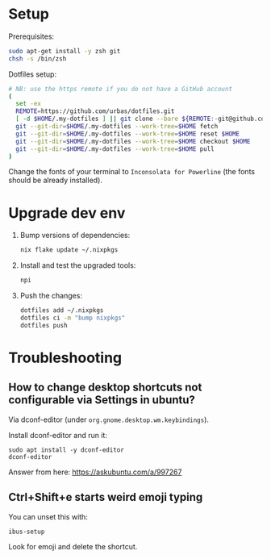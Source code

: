 # Setup

Prerequisites:
```bash
sudo apt-get install -y zsh git
chsh -s /bin/zsh
```

Dotfiles setup:
```bash
# NB: use the https remote if you do not have a GitHub account
(
  set -ex
  REMOTE=https://github.com/urbas/dotfiles.git
  [ -d $HOME/.my-dotfiles ] || git clone --bare ${REMOTE:-git@github.com:urbas/dotfiles.git} $HOME/.my-dotfiles
  git --git-dir=$HOME/.my-dotfiles --work-tree=$HOME fetch
  git --git-dir=$HOME/.my-dotfiles --work-tree=$HOME reset $HOME
  git --git-dir=$HOME/.my-dotfiles --work-tree=$HOME checkout $HOME
  git --git-dir=$HOME/.my-dotfiles --work-tree=$HOME pull
)
```

Change the fonts of your terminal to `Inconsolata for Powerline` (the fonts should be already installed).

# Upgrade dev env

1. Bump versions of dependencies:
    ```bash
    nix flake update ~/.nixpkgs
    ```

2. Install and test the upgraded tools:
    ```bash
    npi
    ```

3. Push the changes:
    ```bash
    dotfiles add ~/.nixpkgs
    dotfiles ci -m "bump nixpkgs"
    dotfiles push
    ```

# Troubleshooting

## How to change desktop shortcuts not configurable via Settings in ubuntu?
Via dconf-editor (under `org.gnome.desktop.wm.keybindings`).

Install dconf-editor and run it:
```
sudo apt install -y dconf-editor
dconf-editor
```

Answer from here: https://askubuntu.com/a/997267

## Ctrl+Shift+e starts weird emoji typing
You can unset this with:
```
ibus-setup
```

Look for emoji and delete the shortcut.
